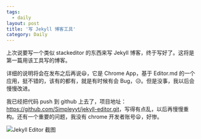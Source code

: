 ```yaml
---
tags:
  - daily
layout: post
title: '写 Jekyll 博客工具'
category: Daily
---
```


上次说要写一个类似 stackeditor 的东西来写 Jekyll 博客，终于写好了。这将是第一篇用该工具写的博客。

<!--more-->

详细的说明将会在发布之后再说:smiley:，它是 Chrome App，基于 Editor.md 的一个应用，挺不错的，该有的都有，就是有时候有会 Bug，:disappointed_relieved:。但是没事，我以后会慢慢改进。

我已经把代码 push 到 github 上去了，项目地址：<https://github.com/Simpleyyt/jekyll-editor.git>，写得有点乱，以后再慢慢重构。还有一个重要的问题，我没有 chrome 开发者账号:frowning:，好惨。

![Jekyll Editor 截图](http://simpleyyt.qiniudn.com/15-10-9/34912413.jpg)
